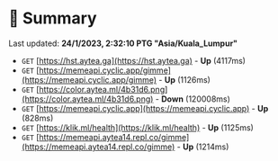 # 📖 Summary
Last updated: **24/1/2023, 2:32:10 PTG "Asia/Kuala_Lumpur"**

- `GET` [https://hst.aytea.ga](https://hst.aytea.ga) - **Up** (4117ms)
- `GET` [https://memeapi.cyclic.app/gimme](https://memeapi.cyclic.app/gimme) - **Up** (1126ms)
- `GET` [https://color.aytea.ml/4b31d6.png](https://color.aytea.ml/4b31d6.png) - **Down** (120008ms)
- `GET` [https://memeapi.cyclic.app](https://memeapi.cyclic.app) - **Up** (828ms)
- `GET` [https://klik.ml/health](https://klik.ml/health) - **Up** (1125ms)
- `GET` [https://memeapi.aytea14.repl.co/gimme](https://memeapi.aytea14.repl.co/gimme) - **Up** (1214ms)
